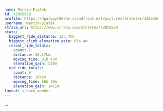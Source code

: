 ```yaml
---
name: Marcin Piątek
id: 42055569
profile: https://dgalywyr863hv.cloudfront.net/pictures/athletes/42055569/12602382/1/large.jpg
username: marcin-piatek
strava_url: https://www.strava.com/athletes/42055569
stats:
  biggest_ride_distance: 123.7km
  biggest_climb_elevation_gain: 614.4m
  recent_ride_totals:
    count: 2
    distance: 50.17km
    moving_time: 01h 43m
    elevation_gain: 510m
  ytd_ride_totals:
    count: 9
    distance: 197km
    moving_time: 06h 20m
    elevation_gain: 1411m
layout: strava_member
--- 
```

...
